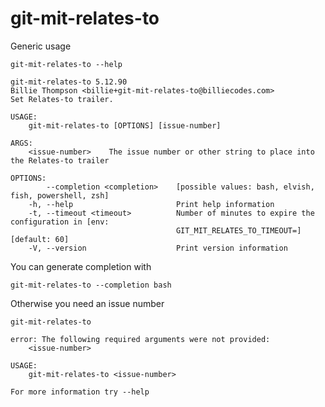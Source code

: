 # git-mit-relates-to

Generic usage

``` shell,script(expected_exit_code=0)
git-mit-relates-to --help
```

``` shell,verify(stream=stdout)
git-mit-relates-to 5.12.90
Billie Thompson <billie+git-mit-relates-to@billiecodes.com>
Set Relates-to trailer.

USAGE:
    git-mit-relates-to [OPTIONS] [issue-number]

ARGS:
    <issue-number>    The issue number or other string to place into the Relates-to trailer

OPTIONS:
        --completion <completion>    [possible values: bash, elvish, fish, powershell, zsh]
    -h, --help                       Print help information
    -t, --timeout <timeout>          Number of minutes to expire the configuration in [env:
                                     GIT_MIT_RELATES_TO_TIMEOUT=] [default: 60]
    -V, --version                    Print version information
```

You can generate completion with

``` shell,script(expected_exit_code=0)
git-mit-relates-to --completion bash
```

Otherwise you need an issue number

``` shell,script(expected_exit_code=2)
git-mit-relates-to
```

``` shell,verify(stream=stderr)
error: The following required arguments were not provided:
    <issue-number>

USAGE:
    git-mit-relates-to <issue-number>

For more information try --help
```
